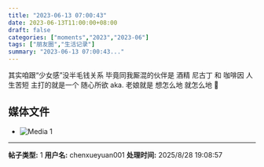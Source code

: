 ```yaml
---
title: "2023-06-13 07:00:43"
date: 2023-06-13T11:00:00+08:00
draft: false
categories: ["moments","2023","2023-06"]
tags: ["朋友圈","生活记录"]
summary: "2023-06-13 07:00:43..."
---
```


其实咱跟“少女感”没半毛钱关系
毕竟同我厮混的伙伴是 酒精 尼古丁 和 咖啡因
人生苦短 主打的就是一个 随心所欲
aka. ​老娘就是 想怎么地  就怎么地 🤪

## 媒体文件

- ![Media 1](/Moments/photos/2023-06-13/202306130700430.jpg)

---

**帖子类型:** 1
**用户名:** chenxueyuan001
**处理时间:** 2025/8/28 19:08:57